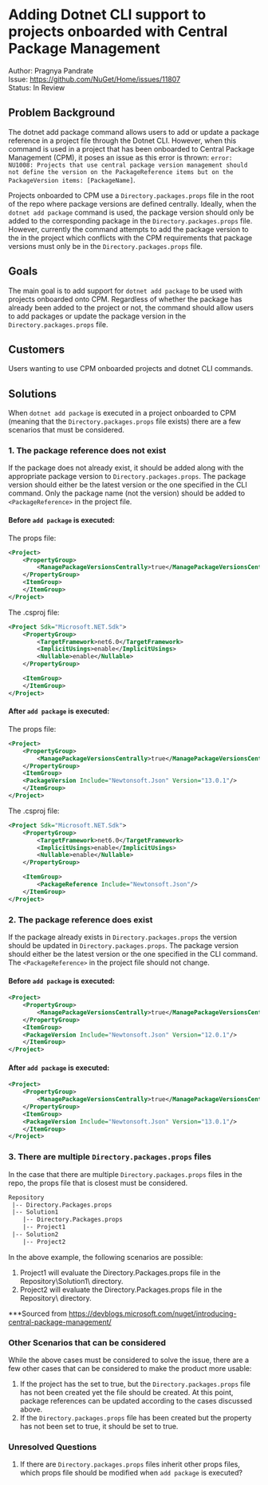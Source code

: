 # Adding Dotnet CLI support to projects onboarded with Central Package Management

Author: Pragnya Pandrate <br>
Issue: https://github.com/NuGet/Home/issues/11807 <br>
Status: In Review <br>

## Problem Background
The dotnet add package command allows users to add or update a package reference in a project file through the Dotnet CLI. However, when this command is used in a project that has been onboarded to Central Package Management (CPM), it poses an issue as this error is thrown: `error: NU1008: Projects that use central package version management should not define the version on the PackageReference items but on the PackageVersion items: [PackageName]`.

Projects onboarded to CPM use a `Directory.packages.props` file in the root of the repo where package versions are defined centrally. Ideally, when the `dotnet add package` command is used, the package version should only be added to the corresponding package in the `Directory.packages.props` file. However, currently the command attempts to add the package version to the <PackageReference /> in the project which conflicts with the CPM requirements that package versions must only be in the `Directory.packages.props` file. 

## Goals
The main goal is to add support for `dotnet add package` to be used with projects onboarded onto CPM. Regardless of whether the package has already been added to the project or not, the command should allow users to add packages or update the package version in the `Directory.packages.props` file.

## Customers
Users wanting to use CPM onboarded projects and dotnet CLI commands.

## Solutions
When `dotnet add package` is executed in a project onboarded to CPM (meaning that the `Directory.packages.props` file exists) there are a few scenarios that must be considered.

### 1. The package reference does not exist
If the package does not already exist, it should be added along with the appropriate package version to `Directory.packages.props`. The package version should either be the latest version or the one specified in the CLI command. Only the package name (not the version) should be added to `<PackageReference>` in the project file.

#### Before `add package` is executed:<br>

The props file: <br>
```xml
<Project>
    <PropertyGroup>
        <ManagePackageVersionsCentrally>true</ManagePackageVersionsCentrally>
    </PropertyGroup>
    <ItemGroup>
    </ItemGroup>
</Project>
```
The .csproj file: <br>
```xml
<Project Sdk="Microsoft.NET.Sdk">
    <PropertyGroup>
        <TargetFramework>net6.0</TargetFramework>
        <ImplicitUsings>enable</ImplicitUsings>
        <Nullable>enable</Nullable>
    </PropertyGroup>

    <ItemGroup>
    </ItemGroup>
</Project>
```

#### After `add package` is executed:<br>

The props file: <br>
```xml
<Project>
    <PropertyGroup>
        <ManagePackageVersionsCentrally>true</ManagePackageVersionsCentrally>
    </PropertyGroup>
    <ItemGroup>
    <PackageVersion Include="Newtonsoft.Json" Version="13.0.1"/>
    </ItemGroup>
</Project>
```
The .csproj file: <br>
```xml
<Project Sdk="Microsoft.NET.Sdk">
    <PropertyGroup>
        <TargetFramework>net6.0</TargetFramework>
        <ImplicitUsings>enable</ImplicitUsings>
        <Nullable>enable</Nullable>
    </PropertyGroup>

    <ItemGroup>
        <PackageReference Include="Newtonsoft.Json"/>
    </ItemGroup>
</Project>
```

### 2. The package reference does exist
If the package already exists in `Directory.packages.props` the version should be updated in `Directory.packages.props`. The package version should either be the latest version or the one specified in the CLI command. The `<PackageReference>` in the project file should not change.

#### Before `add package` is executed:<br>
```xml
<Project>
    <PropertyGroup>
        <ManagePackageVersionsCentrally>true</ManagePackageVersionsCentrally>
    </PropertyGroup>
    <ItemGroup>
    <PackageVersion Include="Newtonsoft.Json" Version="12.0.1"/>
    </ItemGroup>
</Project>
```

#### After `add package` is executed:<br>
```xml
<Project>
    <PropertyGroup>
        <ManagePackageVersionsCentrally>true</ManagePackageVersionsCentrally>
    </PropertyGroup>
    <ItemGroup>
    <PackageVersion Include="Newtonsoft.Json" Version="13.0.1"/>
    </ItemGroup>
</Project>
```

### 3. There are multiple `Directory.packages.props` files
In the case that there are multiple `Directory.packages.props` files in the repo, the props file that is closest must be considered.

```xml
Repository
 |-- Directory.Packages.props
 |-- Solution1
    |-- Directory.Packages.props
    |-- Project1
 |-- Solution2
    |-- Project2
```

In the above example, the following scenarios are possible:
1. Project1 will evaluate the Directory.Packages.props file in the Repository\Solution1\ directory.
2. Project2 will evaluate the Directory.Packages.props file in the Repository\ directory.

***Sourced from https://devblogs.microsoft.com/nuget/introducing-central-package-management/

### Other Scenarios that can be considered

While the above cases must be considered to solve the issue, there are a few other cases that can be considered to make the product more usable:

1. If the project has the <ManagePackageVersionsCentrally> set to true, but the `Directory.packages.props` file has not been created yet the file should be created. At this point, package references can be updated according to the cases discussed above.
2. If the `Directory.packages.props` file has been created but the <ManagePackageVersionsCentrally> property has not been set to true, it should be set to true.

### Unresolved Questions
1. If there are `Directory.packages.props` files inherit other props files, which props file should be modified when `add package` is executed?


